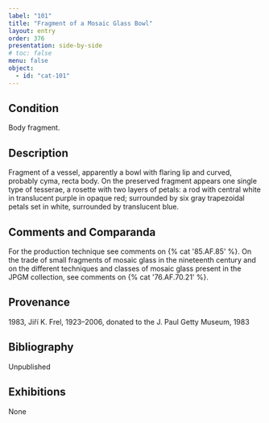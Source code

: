 ```yaml
---
label: "101"
title: "Fragment of a Mosaic Glass Bowl"
layout: entry
order: 376
presentation: side-by-side
# toc: false
menu: false
object:
  - id: "cat-101"
---
```


## Condition

Body fragment.

## Description

Fragment of a vessel, apparently a bowl with flaring lip and curved, probably cyma, recta body. On the preserved fragment appears one single type of tesserae, a rosette with two layers of petals: a rod with central white in translucent purple in opaque red; surrounded by six gray trapezoidal petals set in white, surrounded by translucent blue.

## Comments and Comparanda

For the production technique see comments on {% cat '85.AF.85' %}. On the trade of small fragments of mosaic glass in the nineteenth century and on the different techniques and classes of mosaic glass present in the JPGM collection, see comments on {% cat '76.AF.70.21' %}.

## Provenance

1983, Jiří K. Frel, 1923–2006, donated to the J. Paul Getty Museum, 1983

## Bibliography

Unpublished

## Exhibitions

None